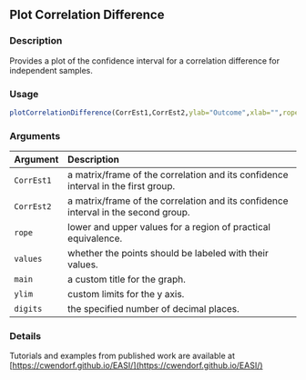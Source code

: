 ## Plot Correlation Difference

### Description

Provides a plot of the confidence interval for a correlation difference for independent samples.

### Usage

```r
plotCorrelationDifference(CorrEst1,CorrEst2,ylab="Outcome",xlab="",rope=NULL,values=TRUE,main=NULL,ylim=NULL,digits=3)
```

### Arguments

Argument | Description
:-- | :--
```CorrEst1``` | a matrix/frame of the correlation and its confidence interval in the first group.
```CorrEst2``` | a matrix/frame of the correlation and its confidence interval in the second group.
```rope``` | lower and upper values for a region of practical equivalence.
```values``` | whether the points should be labeled with their values.
```main``` | a custom title for the graph.
```ylim``` | custom limits for the y axis.
```digits``` | the specified number of decimal places.

### Details

Tutorials and examples from published work are available at [https://cwendorf.github.io/EASI/](https://cwendorf.github.io/EASI/) 
